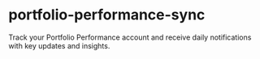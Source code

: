 # portfolio-performance-sync
Track your Portfolio Performance account and receive daily notifications with key updates and insights.
